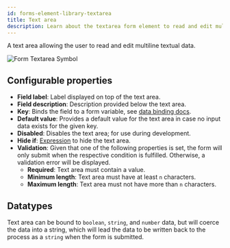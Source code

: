 ```yaml
---
id: forms-element-library-textarea
title: Text area
description: Learn about the textarea form element to read and edit multiline textual data.
---
```


A text area allowing the user to read and edit multiline textual data.

![Form Textarea Symbol](/img/form-icons/form-textArea.svg)

## Configurable properties

- **Field label**: Label displayed on top of the text area.
- **Field description**: Description provided below the text area.
- **Key**: Binds the field to a form variable, see [data binding docs](../configuration/forms-config-data-binding.md).
- **Default value**: Provides a default value for the text area in case no input data exists for the given key.
- **Disabled**: Disables the text area; for use during development.
- **Hide if**: [Expression](../../feel/language-guide/feel-expressions-introduction.md) to hide the text area.
- **Validation**: Given that one of the following properties is set, the form will only submit when the respective condition is fulfilled. Otherwise, a validation error will be displayed.
  - **Required**: Text area must contain a value.
  - **Minimum length**: Text area must have at least `n` characters.
  - **Maximum length**: Text area must not have more than `n` characters.

## Datatypes

Text area can be bound to `boolean`, `string`, and `number` data, but will coerce the data into a string, which will lead the data to be written back to the process as a `string` when the form is submitted.
